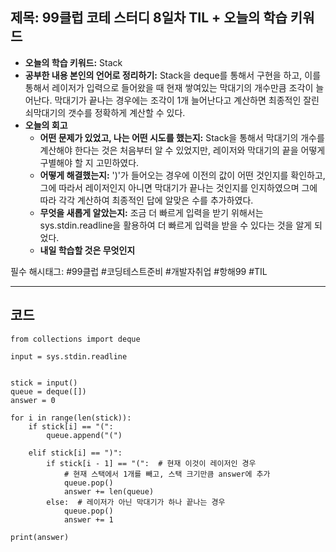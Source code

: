 ## 제목: 99클럽 코테 스터디 8일차 TIL + 오늘의 학습 키워드

- **오늘의 학습 키워드:** Stack 
- **공부한 내용 본인의 언어로 정리하기:** Stack을 deque를 통해서 구현을 하고, 이를 통해서 레이저가 입력으로 들어왔을 때 현재 쌓여있는 막대기의 개수만큼 조각이 늘어난다. 막대기가 끝나는 경우에는 조각이 1개 늘어난다고 계산하면 최종적인 잘린 쇠막대기의 갯수를 정확하게 계산할 수 있다.  
- **오늘의 회고**
  - **어떤 문제가 있었고, 나는 어떤 시도를 했는지:** Stack을 통해서 막대기의 개수를 계산해야 한다는 것은 처음부터 알 수 있었지만, 레이저와 막대기의 끝을 어떻게 구별해야 할 지 고민하였다.   
  - **어떻게 해결했는지:** ')'가 들어오는 경우에 이전의 값이 어떤 것인지를 확인하고, 그에 따라서 레이저인지 아니면 막대기가 끝나는 것인지를 인지하였으며 그에 따라 각각 계산하여 최종적인 답에 알맞은 수를 추가하였다.  
  - **무엇을 새롭게 알았는지:** 조금 더 빠르게 입력을 받기 위해서는 sys.stdin.readline을 활용하여 더 빠르게 입력을 받을 수 있다는 것을 알게 되었다. 
  - **내일 학습할 것은 무엇인지**
 
  
필수 해시태그: #99클럽 #코딩테스트준비 #개발자취업 #항해99 #TIL

---
## 코드
```import sys
from collections import deque

input = sys.stdin.readline


stick = input()
queue = deque([])
answer = 0

for i in range(len(stick)):
    if stick[i] == "(":
        queue.append("(")

    elif stick[i] == ")":
        if stick[i - 1] == "(":  # 현재 이것이 레이저인 경우
            # 현재 스택에서 1개를 빼고, 스택 크기만큼 answer에 추가
            queue.pop()
            answer += len(queue)
        else:  # 레이저가 아닌 막대기가 하나 끝나는 경우
            queue.pop()
            answer += 1

print(answer)
